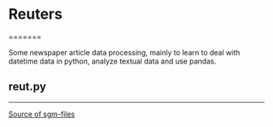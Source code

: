 # Reuters
=======

Some newspaper article data processing, mainly to learn to deal with datetime data in python, analyze textual data and use pandas.

## reut.py
-------



[Source of sgm-files](http://www.daviddlewis.com/resources/testcollections/reuters21578/)
